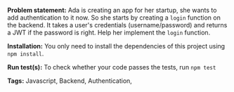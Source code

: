 **Problem statement:**
Ada is creating an app for her startup, she wants to add authentication to it now.
So she starts by creating a `login` function on the backend. It takes a user's 
credentials (username/password) and returns a JWT if the password is right. Help her
implement the `login` function.

**Installation:**
You only need to install the dependencies of this project using `npm install`.

**Run test(s):**
To check whether your code passes the tests, run `npm test`

**Tags:** Javascript, Backend, Authentication, 

